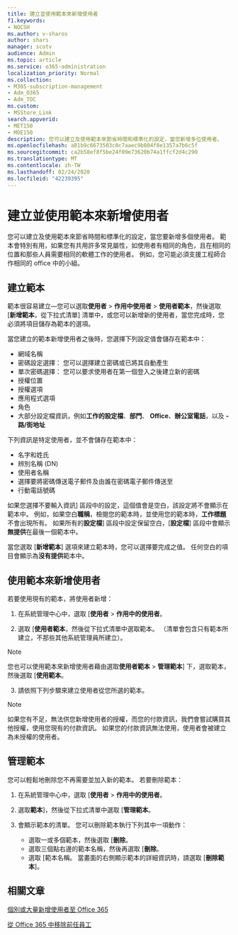 ```yaml
---
title: 建立並使用範本來新增使用者
f1.keywords:
- NOCSH
ms.author: v-sharos
author: shars
manager: scotv
audience: Admin
ms.topic: article
ms.service: o365-administration
localization_priority: Normal
ms.collection:
- M365-subscription-management
- Adm_O365
- Adm_TOC
ms.custom:
- MSStore_Link
search.appverid:
- MET150
- MOE150
description: 您可以建立及使用範本來節省時間和標準化的設定，當您新增多位使用者。
ms.openlocfilehash: a81b9c6673503c0c7aaec9b804f8e1357a7b6c5f
ms.sourcegitcommit: ca2b58ef8f5be24f09e73620b74a1ffcf2d4c290
ms.translationtype: MT
ms.contentlocale: zh-TW
ms.lasthandoff: 02/24/2020
ms.locfileid: "42239395"
---
```

# <a name="create-and-use-a-template-to-add-users"></a>建立並使用範本來新增使用者

您可以建立及使用範本來節省時間和標準化的設定，當您要新增多個使用者。 範本會特別有用，如果您有共用許多常見屬性，如使用者有相同的角色，且在相同的位置和那些人員需要相同的軟體工作的使用者。 例如，您可能必須支援工程師合作相同的 office 中的小組。  

## <a name="create-a-template"></a>建立範本

範本很容易建立&mdash;您可以選取**使用者** > **作用中使用者** > **使用者範本**，然後選取 [**新增範本**，從下拉式清單] 清單中，或您可以新增新的使用者，當您完成時，您必須將項目儲存為範本的選項。

當您建立的範本新增使用者之後時，您選擇下列設定值會儲存在範本中：

- 網域名稱
- 密碼設定選擇： 您可以選擇建立密碼或已將其自動產生
- 單次密碼選擇： 您可以要求使用者在第一個登入之後建立新的密碼
- 授權位置
- 授權選項
- 應用程式選項
- 角色
- 大部分設定檔資訊，例如**工作的設定檔**、**部門**、 **Office**、**辦公室電話**，以及 **-路/街地址** 

下列資訊是特定使用者，並不會儲存在範本中：

- 名字和姓氏
- 辨別名稱 (DN)
- 使用者名稱
- 選擇要將密碼傳送電子郵件及由誰在密碼電子郵件傳送至
- 行動電話號碼

如果您選擇不要輸入資訊] 區段中的設定，這個值會是空白，該設定將不會顯示在範本中。 例如，如果空白**職稱**，檢閱您的範本時，並使用您的範本時，**工作標題**不會出現所有。 如果所有的**設定檔**] 區段中設定保留空白，[**設定檔**] 區段中會顯示**無提供**在最後一個範本中。

當您選取 [**新增範本**] 選項來建立範本時，您可以選擇要完成之值。 任何空白的項目會顯示為**沒有提供**範本中。

## <a name="use-a-template-to-add-a-user"></a>使用範本來新增使用者

若要使用現有的範本，將使用者新增：

1. 在系統管理中心中，選取 [**使用者** > **作用中的使用者**。

2. 選取 [**使用者範本**，然後從下拉式清單中選取範本。 （清單會包含只有範本所建立，不那些其他系統管理員所建立）。

 > [!NOTE]
 > 您也可以使用範本來新增使用者藉由選取**使用者範本** > **管理範本**] 下，選取範本，然後選取 [**使用範本**。

3. 請依照下列步驟來建立使用者從您所選的範本。

> [!NOTE]
> 如果您有不足，無法供您新增使用者的授權，而您的付款資訊，我們會嘗試購買其他授權，使用您現有的付款資訊。 如果您的付款資訊無法使用，使用者會被建立為未授權的使用者。

## <a name="manage-templates"></a>管理範本

您可以輕鬆地刪除您不再需要並加入新的範本。 若要刪除範本：

1. 在系統管理中心中，選取 [**使用者** > **作用中的使用者**。

2. 選取**範本**]，然後從下拉式清單中選取 [**管理範本**。

3. 會顯示範本的清單。 您可以刪除範本執行下列其中一項動作：
    - 選取一或多個範本，然後選取 [**刪除**。 
    - 選取三個點右邊的範本名稱，然後再選取 [**刪除**。
    - 選取 [範本名稱。 當畫面的右側顯示範本的詳細資訊時，請選取 [**刪除範本**]。

## <a name="related-articles"></a>相關文章

[個別或大量新增使用者至 Office 365](add-users.md)

[從 Office 365 中移除前任員工](remove-former-employee.md)
  
